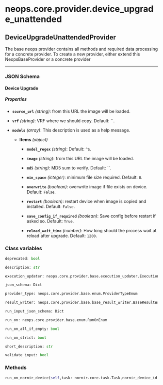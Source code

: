 # neops.core.provider.device_upgrade_unattended
## DeviceUpgradeUnattendedProvider
The base neops provider contains all methods and required data processing for a concrete provider.
To create a new provider, either extend this NeopsBaseProvider or a concrete provider

----------
### JSON Schema
#### Device Upgrade


##### Properties


- **`source_url`** *(string)*: from this URL the image will be loaded.

- **`vrf`** *(string)*: VRF where we should copy. Default: ``.

- **`models`** *(array)*: This description is used as a help message.

  - **Items** *(object)*

    - **`model_regex`** *(string)*: Default: `^$`.

    - **`image`** *(string)*: from this URL the image will be loaded.

    - **`md5`** *(string)*: MD5 sum to verify. Default: ``.

    - **`min_space`** *(integer)*: minimum file size required. Default: `0`.

    - **`overwrite`** *(boolean)*: overwrite image if file exists on device. Default: `False`.

    - **`restart`** *(boolean)*: restart device when image is copied and installed. Default: `False`.

    - **`save_config_if_required`** *(boolean)*: Save config before restart if asked so. Default: `True`.

    - **`reload_wait_time`** *(number)*: How long should the process wait at reload after upgrade. Default: `1200`.

### Class variables
```python
deprecated: bool
```
```python
description: str
```
```python
execution_updater: neops.core.provider.base.execution_updater.ExecutionUpdater
```
```python
json_schema: Dict
```
```python
provider_type: neops.core.provider.base.enum.ProviderTypeEnum
```
```python
result_writer: neops.core.provider.base.base_result_writer.BaseResultWriter
```
```python
run_input_json_schema: Dict
```
```python
run_on: neops.core.provider.base.enum.RunOnEnum
```
```python
run_on_all_if_empty: bool
```
```python
run_on_strict: bool
```
```python
short_description: str
```
```python
validate_input: bool
```
### Methods
```python
run_on_nornir_device(self,task: nornir.core.task.Task,nornir_device_id: int,**kwargs) -> Any
```